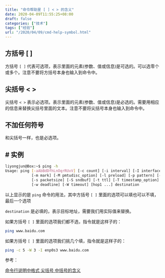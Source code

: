 ```yaml
---
title: "命令帮助里 [ ] < > 的含义"
date: 2020-04-09T11:55:25+08:00
draft: false
categories: ["技术"]
tags: ["经验"]
url: "/2020/04/09/cmd-help-symbol.html"
---
```


## 方括号 [ ]

方括号 `[ ]` 代表可选项，表示里面的元素(参数、值或信息)是可选的。可以选零个或多个。注意不要将方括号本身也输入到命令中。

## 尖括号 < >

尖括号 `< >` 表示必选项。表示里面的元素(参数、值或信息)是必选的。需要用相应的信息来替换尖括号里面的文本。注意不要将尖括号本身也输入到命令中。

## 不加任何符号

和尖括号一样，也是必选项。



## # 实例

```bash
liyongjun@Box:~$ ping -h
Usage: ping [-aAbBdDfhLnOqrRUvV] [-c count] [-i interval] [-I interface]
            [-m mark] [-M pmtudisc_option] [-l preload] [-p pattern] [-Q tos]
            [-s packetsize] [-S sndbuf] [-t ttl] [-T timestamp_option]
            [-w deadline] [-W timeout] [hop1 ...] destination
```

以上显示的是 `ping` 命令的用法，其中方括号 `[ ]` 里面的选项可以填也可以不填，最后一个选项 

`destination` 是必填的，表示目标地址，需要我们用实际值来替换。

如果方括号 `[ ]` 里面的选项我们都不选，指令就是这样子的：

```bash
ping www.baidu.com
```

如果方括号 `[ ]` 里面的选项我们挑几个填，指令就是这样子的：

```bash
ping -c 5 -W 3 -I enp0s3 www.baidu.com
```



参考：

[命令行说明中格式 尖括号 中括号的含义](https://blog.csdn.net/x356982611/article/details/84852039)